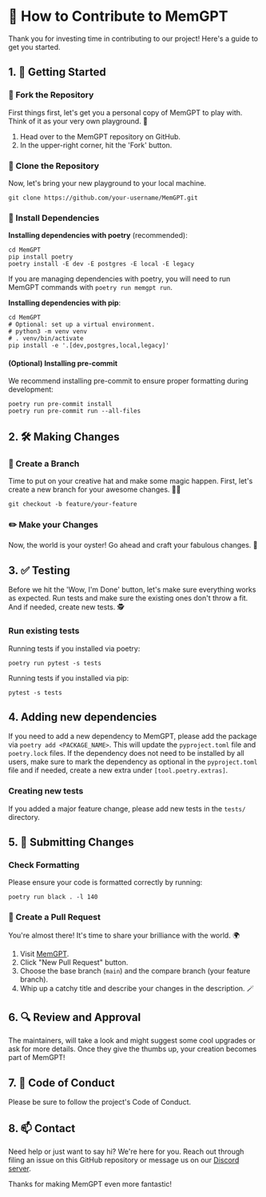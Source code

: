 # 🚀 How to Contribute to MemGPT

Thank you for investing time in contributing to our project! Here's a guide to get you started.

## 1. 🚀 Getting Started

### 🍴 Fork the Repository

First things first, let's get you a personal copy of MemGPT to play with. Think of it as your very own playground. 🎪

1. Head over to the MemGPT repository on GitHub.
2. In the upper-right corner, hit the 'Fork' button.

### 🚀 Clone the Repository

Now, let's bring your new playground to your local machine.

```shell
git clone https://github.com/your-username/MemGPT.git
```

### 🧩 Install Dependencies

**Installing dependencies with poetry** (recommended):
```shell
cd MemGPT
pip install poetry
poetry install -E dev -E postgres -E local -E legacy
```
If you are managing dependencies with poetry, you will need to run MemGPT commands with `poetry run memgpt run`. 

**Installing dependencies with pip**:
```shell
cd MemGPT
# Optional: set up a virtual environment.
# python3 -m venv venv
# . venv/bin/activate
pip install -e '.[dev,postgres,local,legacy]'
```

#### (Optional) Installing pre-commit
We recommend installing pre-commit to ensure proper formatting during development:
```
poetry run pre-commit install
poetry run pre-commit run --all-files
```

## 2. 🛠️ Making Changes

### 🌟 Create a Branch

Time to put on your creative hat and make some magic happen. First, let's create a new branch for your awesome changes. 🧙‍♂️

```shell
git checkout -b feature/your-feature
```

### ✏️ Make your Changes

Now, the world is your oyster! Go ahead and craft your fabulous changes. 🎨

## 3. ✅ Testing

Before we hit the 'Wow, I'm Done' button, let's make sure everything works as expected. Run tests and make sure the existing ones don't throw a fit. And if needed, create new tests. 🕵️

### Run existing tests

Running tests if you installed via poetry:
```
poetry run pytest -s tests
```

Running tests if you installed via pip:
```
pytest -s tests
```

## 4. Adding new dependencies 
If you need to add a new dependency to MemGPT, please add the package via `poetry add <PACKAGE_NAME>`. This will update the `pyproject.toml` file and `poetry.lock` files. If the dependency does not need to be installed by all users, make sure to mark the dependency as optional in the `pyproject.toml` file and if needed, create a new extra under `[tool.poetry.extras]`. 

### Creating new tests
If you added a major feature change, please add new tests in the `tests/` directory.

## 5. 🚀 Submitting Changes

### Check Formatting
Please ensure your code is formatted correctly by running:
```
poetry run black . -l 140
```

### 🚀 Create a Pull Request

You're almost there! It's time to share your brilliance with the world. 🌍

1. Visit [MemGPT](https://github.com/cpacker/memgpt).
2. Click "New Pull Request" button.
3. Choose the base branch (`main`) and the compare branch (your feature branch).
4. Whip up a catchy title and describe your changes in the description. 🪄

## 6. 🔍 Review and Approval

The maintainers, will take a look and might suggest some cool upgrades or ask for more details. Once they give the thumbs up, your creation becomes part of MemGPT!

## 7. 📜 Code of Conduct

Please be sure to follow the project's Code of Conduct.

## 8. 📫 Contact

Need help or just want to say hi? We're here for you. Reach out through filing an issue on this GitHub repository or message us on our [Discord server](https://discord.gg/9GEQrxmVyE).

Thanks for making MemGPT even more fantastic!

